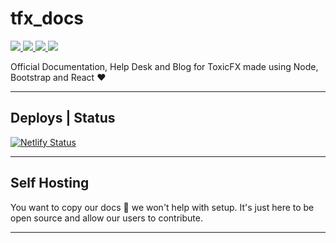 # tfx_docs
<a aria-label="SCSS" href="">
  <img src="https://img.shields.io/badge/stylesheet-scss-blue.svg?style=for-the-badge&logo=scss&labelColor=000000&logoWidth=20">
</a>
<a aria-label="Bootstrap" href="">
  <img src="https://img.shields.io/badge/stylesheet-bootstrap-blue.svg?style=for-the-badge&logo=bootstrap&labelColor=000000&logoWidth=20">
</a>
<a aria-label="React.js" href="https://reactjs.org/">
  <img src="https://img.shields.io/badge/React.js-v16.13.1-brightgreen.svg?style=for-the-badge&logo=react&labelColor=000000&logoWidth=20">
</a>
<a aria-label="React.js" href="https://reactjs.org/">
  <img src="https://img.shields.io/badge/Maintainer-@TheRealToxicDev-brightgreen.svg?style=for-the-badge&logo=github&labelColor=000000&logoWidth=20">
</a>

Official Documentation, Help Desk and Blog for ToxicFX made using Node, Bootstrap and React ❤️

---

## Deploys | Status

[![Netlify Status](https://api.netlify.com/api/v1/badges/63d8c6df-9068-4a5e-999f-207ba46d3bd0/deploy-status)](https://app.netlify.com/sites/relaxed-spence-8ce35f/deploys)

---

## Self Hosting
You want to copy our docs 🤔 we won't help with setup. It's just here to be open source and allow our users to contribute.

---
